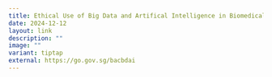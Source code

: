 ```yaml
---
title: Ethical Use of Big Data and Artifical Intelligence in Biomedical Research
date: 2024-12-12
layout: link
description: ""
image: ""
variant: tiptap
external: https://go.gov.sg/bacbdai
---
```

